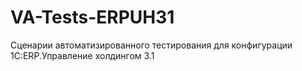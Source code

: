 # VA-Tests-ERPUH31
Сценарии автоматизированного тестирования для конфигурации 1С:ERP.Управление холдингом 3.1
